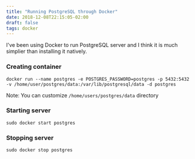 ```yaml
---
title: "Running PostgreSQL through Docker"
date: 2018-12-08T22:15:05-02:00
draft: false
tags: docker
---
```

I've been using Docker to run PostgreSQL server and I think it is much simplier than installing it natively. 

### Creating container
```
docker run --name postgres -e POSTGRES_PASSWORD=postgres -p 5432:5432 -v /home/user/postgres/data:/var/lib/postgresql/data -d postgres
``` 

Note: You can customize `/home/users/postgres/data` directory 

### Starting server
```
sudo docker start postgres
```

### Stopping server
```
sudo docker stop postgres
```

